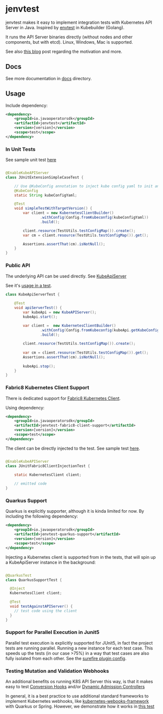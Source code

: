 # jenvtest

jenvtest makes it easy to implement integration tests with Kubernetes API Server in Java.
Inspired by [envtest](https://book.kubebuilder.io/reference/envtest.html) in Kubebuilder (Golang).

It runs the API Server binaries directly (without nodes and other components, but with etcd). 
Linux, Windows, Mac is supported.

See also [this blog](https://csviri.medium.com/introducing-jenvtest-kubernetes-api-server-tests-made-easy-for-java-4d02a9bb26d4)
post regarding the motivation and more.

## Docs 

See more documentation in [docs](https://github.com/java-operator-sdk/jenvtest/tree/main/docs) directory.

## Usage

Include dependency:

```xml
<dependency>
    <groupId>io.javaoperatorsdk</groupId>
    <artifactId>jenvtest</artifactId>
    <version>[version]</version>
    <scope>test</scope>
</dependency>
```

### In Unit Tests

See sample unit
test [here](https://github.com/java-operator-sdk/jenvtest/blob/main/core/src/test/java/io/javaoperatorsdk/jenvtest/sample/JUnitExtensionSimpleCaseTest.java)

```java

@EnableKubeAPIServer
class JUnitExtensionSimpleCaseTest {

    // Use @KubeConfig annotation to inject kube config yaml to init any client
    @KubeConfig
    static String kubeConfigYaml;

    @Test
    void simpleTestWithTargetVersion() {
        var client = new KubernetesClientBuilder()
                .withConfig(Config.fromKubeconfig(kubeConfigYaml))
                .build();

        client.resource(TestUtils.testConfigMap()).create();
        var cm = client.resource(TestUtils.testConfigMap()).get();

        Assertions.assertThat(cm).isNotNull();
    }
}
```

### Public API

The underlying API can be used directly.
See [KubeApiServer](https://github.com/java-operator-sdk/jenvtest/blob/main/core/src/main/java/io/javaoperatorsdk/jenvtest/KubeAPIServer.java)

See
it's [usage in a test](https://github.com/java-operator-sdk/jenvtest/blob/main/core/src/test/java/io/javaoperatorsdk/jenvtest/sample/KubeApiServerTest.java).

```java
class KubeApiServerTest {
    
    @Test
    void apiServerTest() {
        var kubeApi = new KubeAPIServer();
        kubeApi.start();

        var client =  new KubernetesClientBuilder()
                .withConfig(Config.fromKubeconfig(kubeApi.getKubeConfigYaml()))
                .build();
        
        client.resource(TestUtils.testConfigMap()).create();
        
        var cm = client.resource(TestUtils.testConfigMap()).get();
        Assertions.assertThat(cm).isNotNull();
        
        kubeApi.stop();
    }
}
```

### Fabric8 Kubernetes Client Support 

There is dedicated support for [Fabric8 Kubernetes Client](https://github.com/fabric8io/kubernetes-client).

Using dependency:

```xml
<dependency>
    <groupId>io.javaoperatorsdk</groupId>
    <artifactId>jenvtest-fabric8-client-support</artifactId>
    <version>[version]</version>
    <scope>test</scope>
</dependency>
```

The client can be directly injected to the test. See sample test [here](https://github.com/java-operator-sdk/jenvtest/blob/main/fabric8/src/test/java/io/javaoperatorsdk/jenvtest/junit/sample/JUnitFabric8ClientInjectionTest.java#L111-L111).

```java

@EnableKubeAPIServer
class JUnitFabric8ClientInjectionTest {

    static KubernetesClient client;
   
    // emitted code     
}  
```

### Quarkus Support

Quarkus is explicitly supporter, although it is kinda limited for now. By including the following dependency:

```xml
<dependency>
    <groupId>io.javaoperatorsdk</groupId>
    <artifactId>jenvtest-quarkus-support</artifactId>
    <version>[version]</version>
    <scope>test</scope>
</dependency>
```

Injecting a Kubernetes client is supported from in the tests, that will spin up a KubeApiServer instance in the 
background:

```java

@QuarkusTest
class QuarkusSupportTest {

  @Inject
  KubernetesClient client;

  @Test
  void testAgainstAPIServer() {
    // test code using the client
  }
}
```

### Support for Parallel Execution in Junit5

Parallel test execution is explicitly supported for JUnit5, in fact the project tests are running parallel. 
Running a new instance for each test case. This speeds up the tests (in our case >75%) in a way that test cases are also
fully isolated from each other. See the [surefire plugin config](https://github.com/csviri/jenvtest/blob/6bb0510208d33cc64938b7a4518ecd0c21de8b26/pom.xml#L222-L237). 

### Testing Mutation and Validation Webhooks

An additional benefits os running K8S API Server this way, is that it makes easy to test
[Conversion Hooks](https://kubernetes.io/docs/tasks/extend-kubernetes/custom-resources/custom-resource-definition-versioning/#webhook-conversion)
and/or
[Dynamic Admission Controllers](https://kubernetes.io/docs/reference/access-authn-authz/extensible-admission-controllers/)

In general, it is a best practice to use additional standard frameworks to implement Kubernetes webhooks,
like [kubernetes-webooks-framework](https://github.com/java-operator-sdk/kubernetes-webooks-framework)
with Quarkus or Spring. However, we demonstrate how it works
in [this test](https://github.com/java-operator-sdk/jenvtest/blob/main/samples/src/test/java/io/javaoperatorsdk/jenvtest/KubernetesMutationHookHandlingTest.java#L53-L53)
